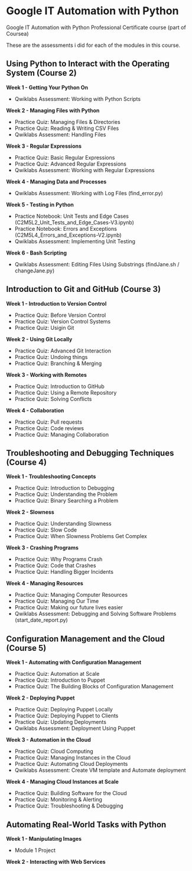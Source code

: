 # Google IT Automation with Python
Google IT Automation with Python Professional Certificate course (part of Coursea)

These are the assessments i did for each of the modules in this course.

## Using Python to Interact with the Operating System (Course 2)

**Week 1 - Getting Your Python On**
- Qwiklabs Assessment: Working with Python Scripts

**Week 2 - Managing Files with Python**
- Practice Quiz: Managing Files & Directories
- Practice Quiz: Reading & Writing CSV Files
- Qwiklabs Assessment: Handling Files

**Week 3 - Regular Expressions**
- Practice Quiz: Basic Regular Expressions
- Practice Quiz: Advanced Regular Expressions
- Qwiklabs Assessment: Working with Regular Expressions

**Week 4 - Managing Data and Processes**
- Qwiklabs Assessment: Working with Log Files (find_error.py)

**Week 5 - Testing in Python**
- Practice Notebook: Unit Tests and Edge Cases (C2M5L2_Unit_Tests_and_Edge_Cases-V3.ipynb)
- Practice Notebook: Errors and Exceptions (C2M5L4_Errors_and_Exceptions-V2.ipynb)
- Qwiklabs Assessment: Implementing Unit Testing

**Week 6 - Bash Scripting**
- Qwiklabs Assessment: Editing Files Using Substrings (findJane.sh / changeJane.py)


## Introduction to Git and GitHub (Course 3)

**Week 1 - Introduction to Version Control**
- Practice Quiz: Before Version Control
- Practice Quiz: Version Control Systems
- Practice Quiz: Usigin Git

**Week 2 - Using Git Locally** 
- Practice Quiz: Advanced Git Interaction
- Practice Quiz: Undoing things
- Practice Quiz: Branching & Merging

**Week 3 - Working with Remotes**
- Practice Quiz: Introduction to GitHub
- Practice Quiz: Using a Remote Repository
- Practice Quiz: Solving Conflicts

**Week 4 - Collaboration**
- Practice Quiz: Pull requests
- Practice Quiz: Code reviews
- Practice Quiz: Managing Collaboration

## Troubleshooting and Debugging Techniques (Course 4)

**Week 1 - Troubleshooting Concepts**
- Practice Quiz: Introduction to Debugging
- Practice Quiz: Understanding the Problem
- Practice Quiz: Binary Searching a Problem

**Week 2 - Slowness**
- Practice Quiz: Understanding Slowness
- Practice Quiz: Slow Code
- Practice Quiz: When Slowness Problems Get Complex

**Week 3 - Crashing Programs**
- Practice Quiz: Why Programs Crash
- Practice Quiz: Code that Crashes
- Practice Quiz: Handling Bigger Incidents

**Week 4 - Managing Resources**
- Practice Quiz: Managing Computer Resources
- Practice Quiz: Managing Our Time
- Practice Quiz: Making our future lives easier
- Qwiklabs Assessment: Debugging and Solving Software Problems (start_date_report.py)

## Configuration Management and the Cloud (Course 5)

**Week 1 - Automating with Configuration Management**
- Practice Quiz: Automation at Scale
- Practice Quiz: Introduction to Puppet
- Practice Quiz: The Building Blocks of Configuration Management

**Week 2 - Deploying Puppet**
- Practice Quiz: Deploying Puppet Locally
- Practice Quiz: Deploying Puppet to Clients
- Practice Quiz: Updating Deployments
- Qwiklabs Assessment: Deployment Using Puppet

**Week 3 - Automation in the Cloud**
- Practice Quiz: Cloud Computing
- Practice Quiz: Managing Instances in the Cloud
- Practice Quiz: Automating Cloud Deployments
- Qwiklabs Assessment: Create VM template and Automate deployment

**Week 4 - Managing Cloud Instances at Scale**
- Practice Quiz: Building Software for the Cloud
- Practice Quiz: Monitoring & Alerting
- Practice Quiz: Troubleshooting & Debugging

## Automating Real-World Tasks with Python

**Week 1 - Manipulating Images**
- Module 1 Project

**Week 2 - Interacting with Web Services**


